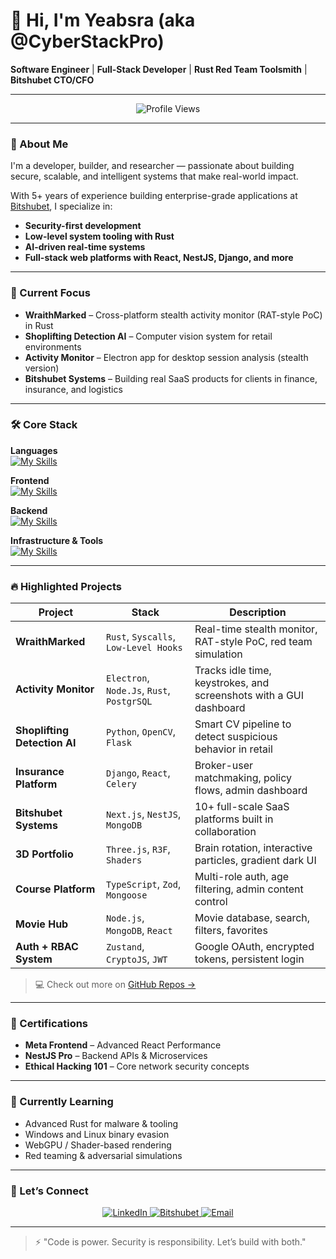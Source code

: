 # 👋 Hi, I'm Yeabsra (aka @CyberStackPro)

**Software Engineer** | **Full-Stack Developer** | **Rust Red Team Toolsmith** | **Bitshubet CTO/CFO**

---

<div align="center">

![Profile Views](https://komarev.com/ghpvc/?username=CyberStackPro&color=blueviolet&style=flat-square)

</div>

---

### 🧠 About Me

I'm a developer, builder, and researcher — passionate about building secure, scalable, and intelligent systems that make real-world impact.

With 5+ years of experience building enterprise-grade applications at [Bitshubet](https://bitshubet.com/), I specialize in:

-  **Security-first development**
-  **Low-level system tooling with Rust**
-  **AI-driven real-time systems**
-  **Full-stack web platforms with React, NestJS, Django, and more**

---

### 🚀 Current Focus

-  **WraithMarked** – Cross-platform stealth activity monitor (RAT-style PoC) in Rust  
-  **Shoplifting Detection AI** – Computer vision system for retail environments
-  **Activity Monitor** – Electron app for desktop session analysis (stealth version)
-  **Bitshubet Systems** – Building real SaaS products for clients in finance, insurance, and logistics  

---

### 🛠️ Core Stack

<div align="start">

**Languages**  
[![My Skills](https://skillicons.dev/icons?i=rust,python,js,ts,c)](https://skillicons.dev)

**Frontend**  
[![My Skills](https://skillicons.dev/icons?i=react,nextjs,threejs,tailwind,figma,electron)](https://skillicons.dev)

**Backend**  
[![My Skills](https://skillicons.dev/icons?i=nestjs,nodejs,django,graphql)](https://skillicons.dev)

**Infrastructure & Tools**  
[![My Skills](https://skillicons.dev/icons?i=linux,mongodb,postgres,aws,git,github)](https://skillicons.dev)

</div>

---

### 🔥 Highlighted Projects

| Project | Stack | Description |
|--------|-------|-------------|
| **WraithMarked** | `Rust`, `Syscalls`, `Low-Level Hooks` | Real-time stealth monitor, RAT-style PoC, red team simulation |
| **Activity Monitor** | `Electron`, `Node.Js`, `Rust`, `PostgrSQL` | Tracks idle time, keystrokes, and screenshots with a GUI dashboard|
| **Shoplifting Detection AI** | `Python`, `OpenCV`, `Flask` | Smart CV pipeline to detect suspicious behavior in retail |
| **Insurance Platform** | `Django`, `React`, `Celery` | Broker-user matchmaking, policy flows, admin dashboard |
| **Bitshubet Systems** | `Next.js`, `NestJS`, `MongoDB` | 10+ full-scale SaaS platforms built in collaboration |
| **3D Portfolio** | `Three.js`, `R3F`, `Shaders` | Brain rotation, interactive particles, gradient dark UI |
| **Course Platform** | `TypeScript`, `Zod`, `Mongoose` | Multi-role auth, age filtering, admin content control |
| **Movie Hub** | `Node.js`, `MongoDB`, `React` | Movie database, search, filters, favorites |
| **Auth + RBAC System** | `Zustand`, `CryptoJS`, `JWT` | Google OAuth, encrypted tokens, persistent login |

> 💻 Check out more on [GitHub Repos →](https://github.com/CyberStackPro?tab=repositories)

---

### 📜 Certifications

- **Meta Frontend** – Advanced React Performance  
- **NestJS Pro** – Backend APIs & Microservices  
- **Ethical Hacking 101** – Core network security concepts  

---

### 🌱 Currently Learning

- Advanced Rust for malware & tooling  
- Windows and Linux binary evasion  
- WebGPU / Shader-based rendering  
- Red teaming & adversarial simulations  

---

### 💬 Let’s Connect

<div align="center">

<a href="https://et.linkedin.com/in/yeabsra-gebriel-5b056a240" target="_blank">
  <img src="https://img.shields.io/badge/LinkedIn-0077B5?style=for-the-badge&logo=linkedin&logoColor=white" alt="LinkedIn"/>
</a>
<a href="https://bitshubet.com" target="_blank">
  <img src="https://img.shields.io/badge/Company-Bitshubet-5E17EB?style=for-the-badge&logo=vercel&logoColor=white" alt="Bitshubet"/>
</a>
<a href="mailto:yeabsragebriel@gmail.com">
  <img src="https://img.shields.io/badge/Email-D14836?style=for-the-badge&logo=gmail&logoColor=white" alt="Email"/>
</a>

</div>

---

> ⚡ "Code is power. Security is responsibility. Let’s build with both."

